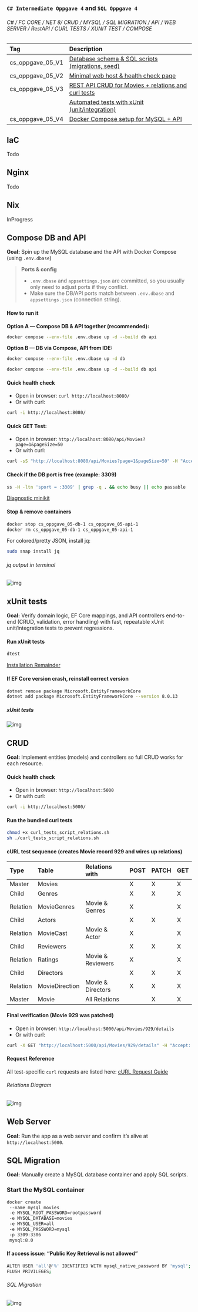 ### `C# Intermediate Oppgave 4` and `SQL Oppgave 4`
###### C# / FC CORE / NET 8/ CRUD / MYSQL / SQL MIGRATION / API / WEB SERVER / RestAPI / CURL TESTS / XUNIT TEST / COMPOSE

| Tag              | Description                                                        |
|:-----------------|:-------------------------------------------------------------------|
| cs_oppgave_05_V1 | [Database schema & SQL scripts (migrations, seed)](#sql-migration) |
| cs_oppgave_05_V2 | [Minimal web host & health check page](#web-server)                |
| cs_oppgave_05_V3 | [REST API CRUD for Movies + relations and curl tests](#crud)       |
|                  | [Automated tests with xUnit (unit/integration)](#xunit-tests)      |
| cs_oppgave_05_V4 | [Docker Compose setup for MySQL + API](#compose-db-and-api)        |

## IaC
Todo

## Nginx
Todo

## Nix
InProgress

## Compose DB and API
**Goal:** Spin up the MySQL database and the API with Docker Compose (using `.env.dbase`)

> **Ports & config**
> - `.env.dbase` and `appsettings.json` are committed, so you usually only need to adjust ports if they conflict.
> - Make sure the DB/API ports match between `.env.dbase` and `appsettings.json` (connection string).

#### How to run it
**Option A — Compose DB & API together (recommended):**
```sh
docker compose --env-file .env.dbase up -d --build db api
```
**Option B — DB via Compose, API from IDE:**
```sh
docker compose --env-file .env.dbase up -d db
```
```sh
docker compose --env-file .env.dbase up -d --build db api
```

#### Quick health check
- Open in browser: `curl http://localhost:8080/`
- Or with curl:
```sh
curl -i http://localhost:8080/
```

#### Quick GET Test:
- Open in browser: `http://localhost:8080/api/Movies?page=1&pageSize=50`
- Or with curl:
```sh
curl -sS "http://localhost:8080/api/Movies?page=1&pageSize=50" -H "Accept: application/json" | jq .
```

#### Check if the DB port is free (example: 3309)
```sh
ss -H -ltn 'sport = :3309' | grep -q . && echo busy || echo passable
```

[Diagnostic minikit](https://github.com/VoltG3/cs_oppgave_05/blob/master/_doc/diag_mkit.md)

#### Stop & remove containers
```sh 
docker stop cs_oppgave_05-db-1 cs_oppgave_05-api-1
docker rm cs_oppgave_05-db-1 cs_oppgave_05-api-1
```

For colored/pretty JSON, install jq:
```sh
sudo snap install jq
```
###### jq output in terminal
![img](https://github.com/VoltG3/cs_oppgave_05/blob/master/_doc/a_jqterminal.png)

## xUnit tests
**Goal:** Verify domain logic, EF Core mappings, and API controllers end-to-end (CRUD, validation, error handling) with fast, repeatable xUnit unit/integration tests to prevent regressions.

#### Run xUnit tests
```sh
dtest
```

[Installation Remainder](https://github.com/VoltG3/cs_oppgave_05/blob/master/_doc/rem_xunit.md)

#### If EF Core version crash, reinstall correct version
```sh
dotnet remove package Microsoft.EntityFrameworkCore
dotnet add package Microsoft.EntityFrameworkCore --version 8.0.13
```
##### xUnit tests
![img](https://github.com/VoltG3/cs_oppgave_05/blob/master/_doc/a_xunit.png)

## CRUD
**Goal:** Implement entities (models) and controllers so full CRUD works for each resource.

#### Quick health check
- Open in browser: `http://localhost:5000`
- Or with curl:
```sh
curl -i http://localhost:5000/
```

#### Run the bundled curl tests
```sh
chmod +x curl_tests_script_relations.sh
sh ./curl_tests_script_relations.sh
```

#### cURL test sequence (creates Movie record 929 and wires up relations)
| Type     | Table          | Relations with    | POST | PATCH | GET | 
|:---------|:---------------|:------------------|:-----|:------|:----|
| Master   | Movies         |                   | X    | X     | X   |
| Child    | Genres         |                   | X    | X     | X   |
| Relation | MovieGenres    | Movie & Genres    | X    |       | X   |
| Child    | Actors         |                   | X    | X     | X   |
| Relation | MovieCast      | Movie & Actor     | X    |       | X   |
| Child    | Reviewers      |                   | X    | X     | X   |
| Relation | Ratings        | Movie & Reviewers | X    |       | X   |
| Child    | Directors      |                   | X    | X     | X   |
| Relation | MovieDirection | Movie & Directors | X    | X     | X   |
| Master   | Movie          | All Relations     |      | X     | X   |

#### Final verification (Movie 929 was patched)
- Open in browser: `http://localhost:5000/api/Movies/929/details`
- Or with curl:
```sh
curl -X GET "http://localhost:5000/api/Movies/929/details" -H "Accept: application/json"
```

#### Request Reference
All test-specific `curl` requests are listed here: [cURL Request Guide](https://github.com/VoltG3/cs_oppgave_05/blob/master/_doc/curl_tests.md)

###### Relations Diagram
![img](https://github.com/VoltG3/cs_oppgave_05/blob/master/_doc/a_diagram.png)

## Web Server
**Goal:** Run the app as a web server and confirm it’s alive at `http://localhost:5000`.

## SQL Migration
**Goal:** Manually create a MySQL database container and apply SQL scripts.

### Start the MySQL container
```sh
docker create
 --name mysql_movies
 -e MYSQL_ROOT_PASSWORD=rootpassword
 -e MYSQL_DATABASE=movies
 -e MYSQL_USER=all
 -e MYSQL_PASSWORD=mysql
 -p 3309:3306
 mysql:8.0
```

#### If access issue: “Public Key Retrieval is not allowed”
```sh
ALTER USER 'all'@'%' IDENTIFIED WITH mysql_native_password BY 'mysql';
FLUSH PRIVILEGES;
```

###### SQL Migration
![img](https://github.com/VoltG3/cs_oppgave_05/blob/master/_doc/a_migration.png)
